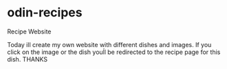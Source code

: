 # odin-recipes
Recipe Website

Today ill create my own website with different dishes and images.
If you click on the image or the dish youĺl be redirected to the recipe page for this dish.
THANKS
